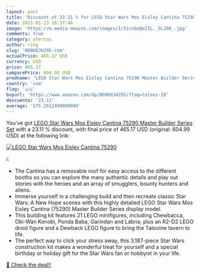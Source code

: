 ```yaml
---
layout: post
title: 'Discount of 23.11 % for LEGO Star Wars Mos Eisley Cantina 75290 '
date: 2021-01-13 16:37:48
image: 'https://m.media-amazon.com/images/I/51cnGaQeIIL._SL200_.jpg'
comments: true
category: ofertas
author: ring
slug: 'B08K8JH29S-com'
actualPrice: 465.17 USD
currency: USD
price: 465.17
comparePrice: 604.99 USD
prodname: 'LEGO Star Wars Mos Eisley Cantina 75290 Master Builder Series Set'
country: 'com'
flag: '🇺🇸'
buyurl: 'https://www.amazon.com/dp/B08K8JH29S/?tag=tolees-20'
descuento: '23.11'
average: '575.2612499999999'
---
```


You've got [LEGO Star Wars Mos Eisley Cantina 75290 Master Builder Series Set](https://www.amazon.com/dp/B08K8JH29S/?tag=tolees-20) with a  23.11 % discount, with final price of 465.17 USD (original: 604.99 USD) at the following link:

[![LEGO Star Wars Mos Eisley Cantina 75290 ](https://m.media-amazon.com/images/I/51cnGaQeIIL._SL200_.jpg)](https://www.amazon.com/dp/B08K8JH29S/?tag=tolees-20)

ℹ️:

- The Cantina has a removable roof for easy access to the different booths so you can explore the many authentic details and play out stories with the heroes and an array of smugglers, bounty hunters and aliens.
- Immerse yourself in a challenging build and then recreate classic Star Wars: A New Hope scenes with this highly detailed LEGO Star Wars Mos Eisley Cantina (75290) Master Builder Series display model.
- This building kit features 21 LEGO minifigures, including Chewbacca, Obi-Wan Kenobi, Ponda Baba, Garindan and Labria, plus an R2-D2 LEGO droid figure and a Dewback LEGO figure to bring the Tatooine tavern to life.
- The perfect way to click your stress away, this 3,187-piece Star Wars construction kit makes a wonderful treat for yourself and a special birthday or holiday gift for the Star Wars fan or hobbyist in your life.

[🛒 Check the deal!!](https://www.amazon.com/dp/B08K8JH29S/?tag=tolees-20)
